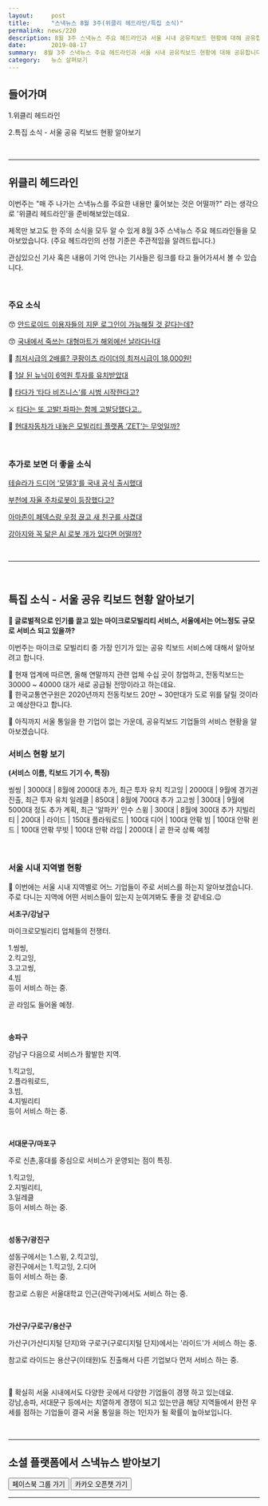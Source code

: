 ```yaml
---
layout:     post
title:      "스낵뉴스 8월 3주(위클리 헤드라인/특집 소식)"
permalink: news/220
description: 8월 3주 스낵뉴스 주요 헤드라인과 서울 시내 공유킥보드 현황에 대해 공유합니다.
date:       2019-08-17
summary:  8월 3주 스낵뉴스 주요 헤드라인과 서울 시내 공유킥보드 현황에 대해 공유합니다.
category:   뉴스 살펴보기
---
```


## 들어가며


1.위클리 헤드라인  

2.특집 소식 - 서울 공유 킥보드 현황 알아보기

<br>

- - -

## 위클리 헤드라인

이번주는 "매 주 나가는 스낵뉴스를 주요한 내용만 훑어보는 것은 어떨까?" 라는 생각으로 '위클리 헤드라인'을 준비해보았는데요.

제목만 보고도 한 주의 소식을 모두 알 수 있게 8월 3주 스낵뉴스 주요 헤드라인들을 모아보았습니다. 
(주요 헤드라인의 선정 기준은 주관적임을 알려드립니다.)

관심있으신 기사 혹은 내용이 기억 안나는 기사들은 링크를 타고 들어가셔서 볼 수 있습니다. 

<br>

### 주요 소식

😙 [안드로이드 이용자들의 지문 로그인이 가능해질 것 같다는데?](https://www.facebook.com/groups/snacknews/permalink/2267881553525692/)

😙 [국내에서 죽쓰는 대형마트가 해외에선 날라다닌대](https://www.facebook.com/groups/snacknews/permalink/2265185823795265/)

🛵 [최저시급의 2배를? 쿠팡이츠 라이더의 최저시급이 18,000원!](https://www.facebook.com/groups/snacknews/permalink/2265784083735439/)

📰 [1살 된 뉴닉이 6억원 투자를 유치받았대](https://www.facebook.com/groups/snacknews/permalink/2265976643716183/)

🚗 [타다가 ‘타다 비즈니스’를 시범 시작한다고?](https://www.facebook.com/groups/snacknews/permalink/2266503483663499/)

⚔️ [타다는 또 고발! 파파는 함께 고발당했다고..](https://www.facebook.com/groups/snacknews/permalink/2267971126850068/)

🛴 [현대자동차가 내놓은 모빌리티 플랫폼 ‘ZET’는 무엇일까?](https://www.facebook.com/groups/snacknews/permalink/2266511450329369/)


<br>


### 추가로 보면 더 좋을 소식

[테슬라가 드디어 '모델3'를 국내 공식 출시했대](http://www.econovill.com/news/articleView.html?idxno=369587)

[부천에 자율 주차로봇이 등장했다고?](https://news.naver.com/main/read.nhn?mode=LSD&mid=shm&sid1=105&oid=030&aid=0002835338)

[아마존이 페덱스랑 우정 끊고 새 친구를 사겼대](https://www.ajunews.com/view/20190812104335491)

[강아지와 꼭 닮은 AI 로봇 개가 있다면 어떨까?](https://news.naver.com/main/read.nhn?mode=LSD&mid=shm&sid1=105&oid=092&aid=0002168456)

<br>

- - -

<br>


## 특집 소식 - 서울 공유 킥보드 현황 알아보기


<strong> 🛴 글로벌적으로 인기를 끌고 있는 마이크로모빌리티 서비스, 서울에서는 어느정도 규모로 서비스 되고 있을까? </strong>

이번주는 마이크로 모빌리티 중 가장 인기가 있는 공유 킥보드 서비스에 대해서 알아보려고 합니다.

📍 현재 업계에 따르면, 올해 연말까지 관련 업체 수십 곳이 창업하고, 전동킥보드는 30000 ~ 40000 대가 새로 공급될 전망이라고 하는데요.   
📍 한국교통연구원은 2020년까지 전동킥보드 20만 ~ 30만대가 도로 위를 달릴 것이라고 예상한다고 합니다.

📍 아직까지 서울 통일을 한 기업이 없는 가운데, 공유킥보드 기업들의 서비스 현황을 알아보겠습니다.

### 서비스 현황 보기

<strong>(서비스 이름, 킥보드 기기 수, 특징)</strong>

씽씽 | 3000대 | 8월에 2000대 추가, 최근 투자 유치
킥고잉 | 2000대 | 9월에 경기권 진출, 최근 투자 유치
일레클 | 850대 | 8월에 700대 추가
고고씽 | 300대 | 9월에 5000대 정도 추가 계획, 최근 '알파카' 인수
스윙 | 300대 | 8월에 300대 추가
지빌리티 | 200대 |
라이드 | 150대
플라워로드 | 100대
디어 | 100대 안팎
빔 | 100대 안팎
윈드 | 100대 안팎
무빗 | 100대 안팎
라임 | 2000대 | 곧 한국 상륙 예정

<br>

### 서울 시내 지역별 현황

📍 이번에는 서울 시내 지역별로 어느 기업들이 주로 서비스를 하는지 알아보겠습니다.   
주로 다니는 지역에 어떤 서비스들이 있는지 눈여겨봐도 좋을 것 같네요.😉


<strong>서초구/강남구</strong>

마이크로모빌리티 업체들의 전쟁터. 

1.씽씽,     
2.킥고잉,   
3.고고씽,   
4.빔   
등이 서비스 하는 중.

곧 라임도 들어올 예정.

<br>

<strong>송파구</strong>

강남구 다음으로 서비스가 활발한 지역. 

1.킥고잉,   
2.플라워로드,   
3.빔,   
4.지빌리티   
등이 서비스 하는 중. 

<br>

<strong>서대문구/마포구</strong>

주로 신촌,홍대를 중심으로 서비스가 운영되는 점이 특징. 

1.킥고잉,   
2.지빌리티,   
3.일레클   
등이 서비스 하는 중.

<br>

<strong>성동구/광진구</strong>

성동구에서는 1.스윙, 2.킥고잉,     
광진구에서는 1.킥고잉, 2.디어   
등이 서비스 하는 중. 

참고로 스윙은 서울대학교 인근(관악구)에서도 서비스 하는 중.

<br>

<strong>가산구/구로구/용산구</strong>

가산구(가산디지털 단지)와 구로구(구로디지털 단지)에서는 '라이드'가 서비스 하는 중.  

참고로 라이드는 용산구(이태원)도 진출해서 다른 기업보다 먼저 서비스 하는 중.

<br>

📍 확실히 서울 시내에서도 다양한 곳에서 다양한 기업들이 경쟁 하고 있는데요.   
강남,송파, 서대문구 등에서는 치열하게 경쟁이 되고 있는만큼 해당 지역들에서 완전 우세를 점하는 기업들이 결국 서울 통일을 하는 1인자가 될 확률이 높아보입니다.


<br>

- - -

## 소셜 플랫폼에서 스낵뉴스 받아보기

<a class="button_post_a" href="https://www.facebook.com/groups/2025149054465611/?ref=group_browse_new" onclick="ga('send', 'event', 'post', 'click', 'facebook');" ><button class="button_post_refer">페이스북 그룹 가기</button></a>
<a class="button_post_a" href="https://goo.gl/forms/wf7tAS667BXFi04k2" onclick="ga('send', 'event', 'post', 'click', 'kakao');" ><button class="button_post_refer" >카카오 오픈챗 가기</button></a>

- - -

<br>



